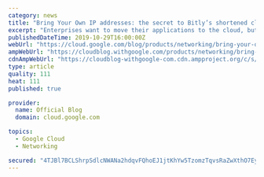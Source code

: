 ```yaml
---
category: news
title: "Bring Your Own IP addresses: the secret to Bitly’s shortened cloud migration"
excerpt: "Enterprises want to move their applications to the cloud, but worry about having to swap their IP addresses for ones from their cloud provider. We hear from our customers that managing the migration of IP addresses can be one of the most challenging aspects of a cloud migration for network administrators.Here"
publishedDateTime: 2019-10-29T16:00:00Z
webUrl: "https://cloud.google.com/blog/products/networking/bring-your-own-ip-addresses-the-secret-to-bitlys-shortened-cloud-migration/"
ampWebUrl: "https://cloudblog.withgoogle.com/products/networking/bring-your-own-ip-addresses-the-secret-to-bitlys-shortened-cloud-migration/amp/"
cdnAmpWebUrl: "https://cloudblog-withgoogle-com.cdn.ampproject.org/c/s/cloudblog.withgoogle.com/products/networking/bring-your-own-ip-addresses-the-secret-to-bitlys-shortened-cloud-migration/amp/"
type: article
quality: 111
heat: 111
published: true

provider:
  name: Official Blog
  domain: cloud.google.com

topics:
  - Google Cloud
  - Networking

secured: "4TJBl7BCLShrpSdlcNWANa2hdqvFQhoEJ1jtKhYw5TzomzTqvsRaZwXthO7EyQRJA/qVGMaFJycxZKYJUGdUOT/bvjSRRlvCDJaFtfq3gE7q2yrrQxCQW63yJMdoRCO2xw3+fHNfeW3j/+VXt/0gt7zeKX3eFXSpDfHJOZpEKcntU6CIrlKLoe0tdJtI6SoZPdcmbJ2mLeVKlK5FTA5lykhVjy2G8DPGeIsCoaVWc/5FjjSOXt68Ljk6By+vzo0WC1X3nTwxUXPbo4GftRvCgFMi+piZy9P20LRV4iN2vg5HVqAeZuuMRJuk69iW0+JY4IoF847B45U2fJhy3pRN3A==;tc6v71F6BUi9Ha04O8LY2w=="
---
```


